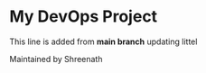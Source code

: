 # My DevOps Project
This line is added from **main branch** updating littel

Maintained by Shreenath
